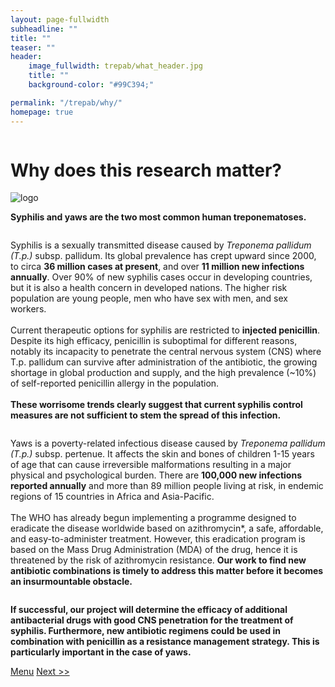 ```yaml
---
layout: page-fullwidth
subheadline: ""
title: ""
teaser: ""
header:
    image_fullwidth: trepab/what_header.jpg
    title: ""
    background-color: "#99C394;"

permalink: "/trepab/why/"
homepage: true
---
```


<div class="row t10">
	<div class="medium-8 columns b30">
		<h1>Why does this research matter?</h1>
	</div>
	<div class="medium-4 columns b30">
		<img src="{{ site.urlimg }}trepab/trepab_logo.png" alt="logo">
	</div>
</div>

**Syphilis and yaws are the two most common human treponematoses.**


<div class="row t30 b30">
	<div class="medium-6 columns b10">
		<p>Syphilis is a sexually transmitted disease caused by <em>Treponema pallidum (T.p.)</em> subsp. pallidum. Its global prevalence has crept upward since 2000, to circa <b>36 million cases at present</b>, and over <b>11 million new infections annually</b>. Over 90% of new syphilis cases occur in developing countries, but it is also a health concern in developed nations.  The higher risk population are young people, men who have sex with men, and sex workers.
		<br><br>
		Current therapeutic options for syphilis are restricted to <b>injected penicillin</b>. Despite its high efficacy, penicillin is suboptimal for different reasons, notably its incapacity to penetrate the central nervous system (CNS) where T.p. pallidum can survive after administration of the antibiotic, the growing shortage in global production and supply, and the high prevalence (~10%) of self-reported penicillin allergy in the population.
		<br><br>
		<b>These worrisome trends clearly suggest that current syphilis control measures are not sufficient to stem the spread of this infection.</b>
		</p>
	</div>
	<div class="medium-6 columns b10">
		<p>Yaws is a poverty-related infectious disease caused by <em>Treponema pallidum (T.p.)</em> subsp. pertenue. It affects the skin and bones of children 1-15 years of age that can cause irreversible malformations resulting in a major physical and psychological burden. There are <b>100,000 new infections reported annually</b> and more than 89 million people living at risk, in endemic regions of 15 countries in Africa and Asia-Pacific.
		<br><br>
		The WHO has already begun implementing a programme designed to eradicate the disease worldwide based on azithromycin*, a safe, affordable, and easy-to-administer treatment. However, this eradication program is based on the Mass Drug Administration (MDA) of the drug, hence it is threatened by the risk of azithromycin resistance. <b>Our work to find new antibiotic combinations is timely to address this matter before it becomes an insurmountable obstacle.</b>
		<br>
	</p>
	</div>
</div>



**If successful, our project will determine the efficacy of additional antibacterial drugs with good CNS penetration for the treatment of syphilis. Furthermore, new antibiotic regimens could be used in combination with penicillin as a resistance management strategy. This is particularly important in the case of yaws.**



<a class="button left r15 tiny radius" href="{{ site.url }}/trepab">Menu</a> <a class="button left r15 tiny radius" href="{{ site.url }}/trepab/methodology/">Next >> </a>
